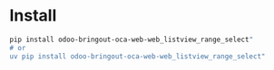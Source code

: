 # Install

```bash
pip install odoo-bringout-oca-web-web_listview_range_select"
# or
uv pip install odoo-bringout-oca-web-web_listview_range_select"
```
